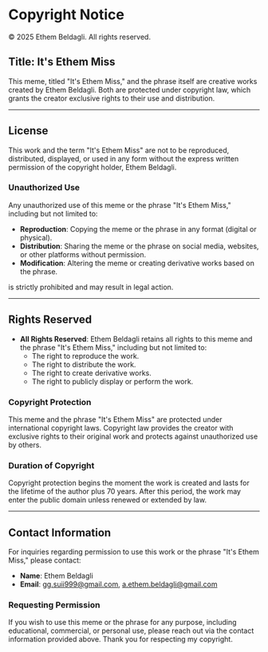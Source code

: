 # Copyright Notice

© 2025 Ethem Beldagli. All rights reserved.

## Title: It's Ethem Miss

This meme, titled "It's Ethem Miss," and the phrase itself are creative works created by Ethem Beldagli. Both are protected under copyright law, which grants the creator exclusive rights to their use and distribution.

---

## License

This work and the term "It's Ethem Miss" are not to be reproduced, distributed, displayed, or used in any form without the express written permission of the copyright holder, Ethem Beldagli.

### Unauthorized Use

Any unauthorized use of this meme or the phrase "It's Ethem Miss," including but not limited to:
- **Reproduction**: Copying the meme or the phrase in any format (digital or physical).
- **Distribution**: Sharing the meme or the phrase on social media, websites, or other platforms without permission.
- **Modification**: Altering the meme or creating derivative works based on the phrase.

is strictly prohibited and may result in legal action.

---

## Rights Reserved

- **All Rights Reserved**: Ethem Beldagli retains all rights to this meme and the phrase "It's Ethem Miss," including but not limited to:
  - The right to reproduce the work.
  - The right to distribute the work.
  - The right to create derivative works.
  - The right to publicly display or perform the work.

### Copyright Protection

This meme and the phrase "It's Ethem Miss" are protected under international copyright laws. Copyright law provides the creator with exclusive rights to their original work and protects against unauthorized use by others.

### Duration of Copyright

Copyright protection begins the moment the work is created and lasts for the lifetime of the author plus 70 years. After this period, the work may enter the public domain unless renewed or extended by law.

---

## Contact Information

For inquiries regarding permission to use this work or the phrase "It's Ethem Miss," please contact:

- **Name**: Ethem Beldagli
- **Email**: gg.suii999@gmail.com, a.ethem.beldagli@gmail.com

### Requesting Permission

If you wish to use this meme or the phrase for any purpose, including educational, commercial, or personal use, please reach out via the contact information provided above. Thank you for respecting my copyright.
